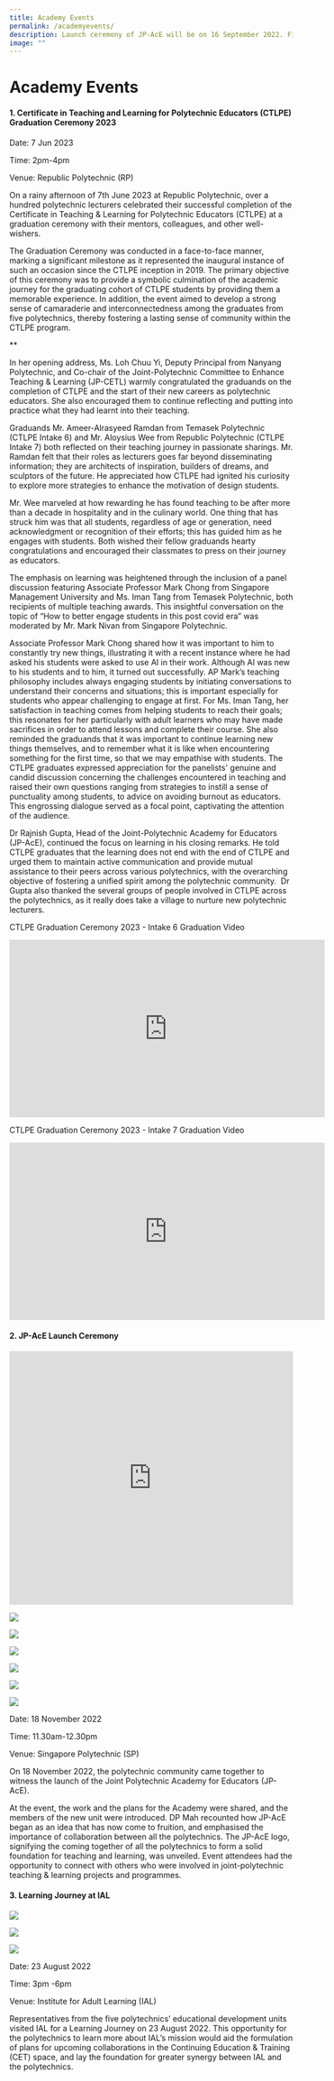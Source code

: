 ```yaml
---
title: Academy Events
permalink: /academyevents/
description: Launch ceremony of JP-AcE will be on 16 September 2022. Find out more!
image: ""
---
```

# Academy Events

#### 1. Certificate in Teaching and Learning for Polytechnic Educators (CTLPE) Graduation Ceremony 2023

Date: 7 Jun 2023

Time: 2pm-4pm

Venue:  Republic Polytechnic (RP)

On a rainy afternoon of 7th June 2023 at Republic Polytechnic, over a hundred polytechnic lecturers celebrated their successful completion of the Certificate in Teaching &amp; Learning for Polytechnic Educators (CTLPE) at a graduation ceremony with their mentors, colleagues, and other well-wishers.&nbsp;

The Graduation Ceremony was conducted in a face-to-face manner, marking a significant milestone as it represented the inaugural instance of such an occasion since the CTLPE inception in 2019. The primary objective of this ceremony was to provide a symbolic culmination of the academic journey for the graduating cohort of CTLPE students by providing them a memorable experience. In addition, the event aimed to develop a strong sense of camaraderie and interconnectedness among the graduates from five polytechnics, thereby fostering a lasting sense of community within the CTLPE program.


**

In her opening address, Ms. Loh Chuu Yi, Deputy Principal from Nanyang Polytechnic, and Co-chair of the Joint-Polytechnic Committee to Enhance Teaching &amp; Learning (JP-CETL) warmly congratulated the graduands on the completion of CTLPE and the start of their new careers as polytechnic educators. She also encouraged them to continue reflecting and putting into practice what they had learnt into their teaching.&nbsp;

Graduands Mr. Ameer-Alrasyeed Ramdan from Temasek Polytechnic (CTLPE Intake 6) and Mr. Aloysius Wee from Republic Polytechnic (CTLPE Intake 7) both reflected on their teaching journey in passionate sharings. Mr. Ramdan felt that their roles as lecturers goes far beyond disseminating information; they are architects of inspiration, builders of dreams, and sculptors of the future. He appreciated how CTLPE had ignited his curiosity to explore more strategies to enhance the motivation of design students.

Mr. Wee marveled at how rewarding he has found teaching to be after more than a decade in hospitality and in the culinary world. One thing that has struck him was that all students, regardless of age or generation, need acknowledgment or recognition of their efforts; this has guided him as he engages with students. Both wished their fellow graduands hearty congratulations and encouraged their classmates to press on their journey as educators.

The emphasis on learning was heightened through the inclusion of a panel discussion featuring Associate Professor Mark Chong from Singapore Management University and Ms. Iman Tang from Temasek Polytechnic, both recipients of multiple teaching awards. This insightful conversation on the topic of “How to better engage students in this post covid era” was moderated by Mr. Mark Nivan from Singapore Polytechnic.

Associate Professor Mark Chong shared how it was important to him to constantly try new things, illustrating it with a recent instance where he had asked his students were asked to use AI in their work. Although AI was new to his students and to him, it turned out successfully. AP Mark’s teaching philosophy includes always engaging students by initiating conversations to understand their concerns and situations; this is important especially for students who appear challenging to engage at first. 
For Ms. Iman Tang, her satisfaction in teaching comes from helping students to reach their goals; this  resonates for her particularly with adult learners who may have made sacrifices in order to attend lessons and complete their course. She also reminded the graduands that it was important to continue learning new things themselves, and to remember what it is like when encountering something for the first time, so that we may empathise with students. 
The CTLPE graduates expressed appreciation for the panelists' genuine and candid discussion concerning the challenges encountered in teaching and raised their own questions ranging from strategies to instill a sense of punctuality among students, to advice on avoiding burnout as educators. This engrossing dialogue served as a focal point, captivating the attention of the audience.

Dr Rajnish Gupta, Head of the Joint-Polytechnic Academy for Educators (JP-AcE), continued the focus on learning in his closing remarks. He told CTLPE graduates that the learning does not end with the end of CTLPE and urged them to maintain active communication and provide mutual assistance to their peers across various polytechnics, with the overarching objective of fostering a unified spirit among the polytechnic community.&nbsp; Dr Gupta also thanked the several groups of people involved in CTLPE across the polytechnics, as it really does take a village to nurture new polytechnic lecturers.

CTLPE Graduation Ceremony 2023 - Intake 6 Graduation Video
<iframe allowfullscreen="" allow="accelerometer; autoplay; clipboard-write; encrypted-media; gyroscope; picture-in-picture; web-share" frameborder="0" title="YouTube video player" src="https://www.youtube.com/embed/ZN8PQYIsYls" height="315" width="560"></iframe>

CTLPE Graduation Ceremony 2023 - Intake 7 Graduation Video
      

<iframe allowfullscreen="" allow="accelerometer; autoplay; clipboard-write; encrypted-media; gyroscope; picture-in-picture; web-share" frameborder="0" title="YouTube video player" src="https://www.youtube.com/embed/u0NJlXxxEwE" height="315" width="560"></iframe>
              

#### 2. JP-AcE Launch Ceremony


<iframe width="100%" height="450" src="https://www.youtube.com/embed/Vel55c-4N3s?controls=0" title="YouTube video player" frameborder="0" allow="accelerometer; autoplay; clipboard-write; encrypted-media; gyroscope; picture-in-picture" allowfullscreen=""></iframe>

![](/images/20221118_JP-AcELaunch_0081.jpg)

![](/images/20221118_JP-AcELaunch_0192.jpg)

![](/images/20221118_JP-AcELaunch_0216.jpg)

![](/images/20221118_JP-AcELaunch_0085.jpg)

![](/images/20221118_JP-AcELaunch_0240.jpg)

![](/images/20221118_JP-AcELaunch_0250.jpg)


Date: 18 November 2022

Time: 11.30am-12.30pm

Venue: Singapore Polytechnic (SP)


On 18 November 2022, the polytechnic community came together to witness the launch of the Joint Polytechnic Academy for Educators (JP-AcE).

At the event, the work and the plans for the Academy were shared, and the members of the new unit were introduced. DP Mah recounted how JP-AcE began as an idea that has now come to fruition, and emphasised the importance of collaboration between all the polytechnics. The JP-AcE logo, signifying the coming together of all the polytechnics to form a solid foundation for teaching and learning, was unveiled. Event attendees had the opportunity to connect with others who were involved in joint-polytechnic teaching &amp; learning projects and programmes.


#### 3. Learning Journey at IAL

![](/images/IALvisit1.jpeg)

![](/images/IALvisit2.jpeg)

![](/images/IALvisit3.jpeg)

Date: 23 August 2022

Time: 3pm -6pm

Venue: Institute for Adult Learning (IAL)

Representatives from the five polytechnics’ educational development units visited IAL for a Learning Journey on 23 August 2022. This opportunity for the polytechnics to learn more about IAL’s mission would aid the formulation of plans for upcoming collaborations in the Continuing Education &amp; Training (CET) space, and lay the foundation for greater synergy between IAL and the polytechnics.